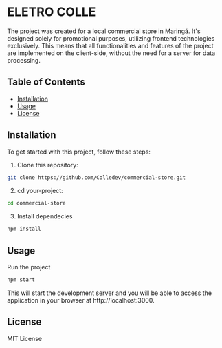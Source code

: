 # ELETRO COLLE

The project was created for a local commercial store in Maringá. It's designed solely for promotional purposes, utilizing frontend technologies exclusively. This means that all functionalities and features of the project are implemented on the client-side, without the need for a server for data processing.

## Table of Contents

- [Installation](#installation)
- [Usage](#usage)
- [License](#license)

## Installation

To get started with this project, follow these steps:

1. Clone this repository:

 ```bash
git clone https://github.com/Colledev/commercial-store.git
```

2. cd your-project:

 ```bash
cd commercial-store
```

3. Install dependecies

```bash
npm install
```

## Usage

Run the project

```bash
npm start
```

This will start the development server and you will be able to access the application in your browser at http://localhost:3000.

## License

MIT License
